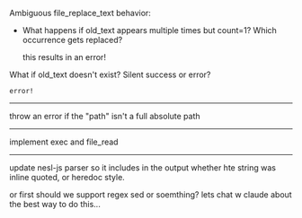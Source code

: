 Ambiguous file_replace_text behavior:

- What happens if old_text appears multiple times but count=1? Which occurrence gets replaced?
    
    this results in an error!

What if old_text doesn't exist? Silent success or error?


    error!

---

throw an error if the "path" isn't a full absolute path

--- 

implement exec and file_read

---

update nesl-js parser so it includes in the output whether hte string was inline quoted, or heredoc style.

or first should we support regex sed or soemthing? lets chat w claude about the best way to do this... 